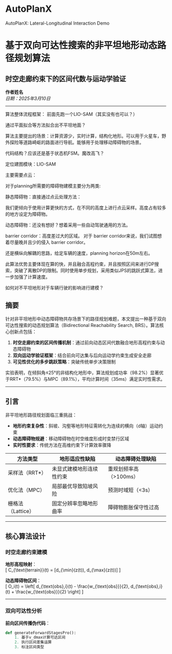 # AutoPlanX
AutoPlanX: Lateral-Longitudinal Interaction Demo
# 基于双向可达性搜索的非平坦地形动态路径规划算法
## 时空走廊约束下的区间代数与运动学验证

**作者姓名**  
*日期：2025年3月10日*

---
算法整体流程框架：
前面先跑一个LIO-SAM（其实没有也可以？）

通过平面拟合等方法拟合出不平坦地面？

算法主要提出的场景：计算资源少，实时计算，结构化地形。可以用于火星车，野外探险等道路崎岖的路面进行导航。能够用于处理移动障碍物的场景。

代码结构？应该还是基于状态机FSM。魔改高飞？

定位建图模块：LIO-SAM

主要需要点云：

对于planning所需要的障碍物建模主要分为两类:

静态障碍物：直接通过点云处理方法：

我们更倾向于使用计算更快的方式，在不同的高度上进行点云采样。高度占有较多的地方设定为障碍物。

动态障碍物：还没有想好？想着采用一些自动驾驶通用的方法。

barrier corridor：高度差过大的区域。
对于 barrier corridor来说，我们试图想着尽量晚并且少的侵入 barrier corridor。

还是横纵向解耦的思路，给定车辆的速度，planning horizon在50m左右。

此算法优势主要体现在算的快，并且融合高程约束，并且按照区间来进行DP搜索，突破了离散DP的限制。同时使用单步规划，采用类似JPS的跳跃式算法，进一步加强了计算速度。

如何对不平坦地形对于车辆行驶的影响进行建模？


## 摘要
针对非平坦地形中动态障碍物共存场景下的路径规划难题，本文提出一种基于双向可达性搜索的动态规划算法（Bidirectional Reachability Search, BRS）。算法核心创新点包括：  
1. **时空走廊约束的区间传播机制**：通过前向动态区间代数融合地形高程约束与动态障碍物  
2. **双向运动学验证框架**：结合前向可达集与后向运动学约束生成安全走廊  
3. **可见性优化的多步跳跃策略**：突破传统单步决策限制  

实验表明，在倾斜角≤25°的非结构化地形中，算法规划成功率（98.2%）显著优于RRT*（79.5%）与MPC（89.1%），平均计算时间（35ms）满足实时性需求。

---

## 引言
非平坦地形路径规划面临三重挑战：
- **地形约束复杂性**：斜坡、沟壑等地形特征需转化为连续的横向（d轴）运动约束  
- **动态障碍物规避**：移动障碍物在时空维度形成时变禁行区域  
- **实时性要求**：传统方法在高维约束下计算效率骤降  

| 方法类型          | 地形适应性缺陷                | 动态障碍处理缺陷               |
|-------------------|-------------------------------|--------------------------------|
| 采样法（RRT*）    | 未显式建模地形连续性约束      | 重规划频率高（>100ms）        |
| 优化法（MPC）     | 局部最优导致陷坡风险          | 预测时域短（<3s）             |
| 栅格法（Lattice） | 固定分辨率忽略地形曲率        | 障碍物膨胀保守性过高          |

---

## 核心算法设计
### 时空走廊约束建模
**地形高程映射**：  
\[ C_{\text{terrain}}(t) = [d_{\min}(z(t)), d_{\max}(z(t))] \]  

**动态障碍物区间**：  
\[ O_i(t) = \left[ d_{\text{obs},i}(t) - \frac{w_{\text{obs}}}{2}, d_{\text{obs},i}(t) + \frac{w_{\text{obs}}}{2} \right] \]

---

### 双向可达性分析
**前向区间传播伪代码**：
```python
def generateForwardStagesPro():
    1. 基于v_dmax计算可达区间
    2. 执行区间差集运算
    3. 标注区间类型